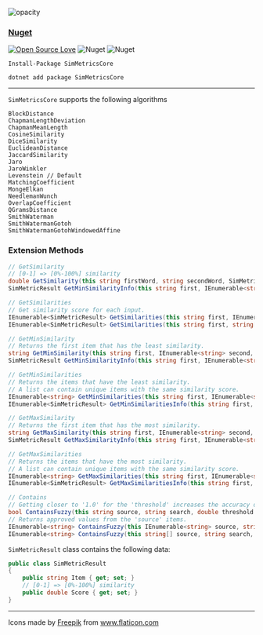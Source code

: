 ![opacity](https://user-images.githubusercontent.com/8418700/140907888-9ced967b-8ade-4bd5-ac1e-903b76c360ef.png)

### [Nuget](https://www.nuget.org/packages/SimMetricsCore)

[![Open Source Love](https://badges.frapsoft.com/os/mit/mit.svg?v=102)](https://opensource.org/licenses/MIT)
![Nuget](https://img.shields.io/nuget/v/SimMetricsCore)
![Nuget](https://img.shields.io/nuget/dt/SimMetricsCore)


```
Install-Package SimMetricsCore

dotnet add package SimMetricsCore
```

<hr/>

`SimMetricsCore` supports the following algorithms

```
BlockDistance
ChapmanLengthDeviation
ChapmanMeanLength
CosineSimilarity
DiceSimilarity
EuclideanDistance
JaccardSimilarity
Jaro 
JaroWinkler 
Levenstein // Default
MatchingCoefficient 
MongeElkan
NeedlemanWunch 
OverlapCoefficient
QGramsDistance
SmithWaterman 
SmithWatermanGotoh
SmithWatermanGotohWindowedAffine
```


### Extension Methods


```cs
// GetSimilarity
// [0-1] => [0%-100%] similarity 
double GetSimilarity(this string firstWord, string secondWord, SimMetricType simMetricType = SimMetricType.Levenstein, bool convertToPercentage = false)
SimMetricResult GetMinSimilarityInfo(this string first, IEnumerable<string> second, SimMetricType simMetricType = SimMetricType.Levenstein, bool convertToPercentage = false)

// GetSimilarities
// Get similarity score for each input.
IEnumerable<SimMetricResult> GetSimilarities(this string first, IEnumerable<string> second, SimMetricType simMetricType = SimMetricType.Levenstein, bool convertToPercentage = false)
IEnumerable<SimMetricResult> GetSimilarities(this string first, string[] second, SimMetricType simMetricType = SimMetricType.Levenstein, bool convertToPercentage = false)

// GetMinSimilarity
// Returns the first item that has the least similarity.
string GetMinSimilarity(this string first, IEnumerable<string> second, SimMetricType simMetricType = SimMetricType.Levenstein, bool convertToPercentage = false)
SimMetricResult GetMinSimilarityInfo(this string first, IEnumerable<string> second, SimMetricType simMetricType = SimMetricType.Levenstein, bool convertToPercentage = false)

// GetMinSimilarities
// Returns the items that have the least similarity. 
// A list can contain unique items with the same similarity score.
IEnumerable<string> GetMinSimilarities(this string first, IEnumerable<string> second, SimMetricType simMetricType = SimMetricType.Levenstein, bool convertToPercentage = false)
IEnumerable<SimMetricResult> GetMinSimilaritiesInfo(this string first, IEnumerable<string> second, SimMetricType simMetricType = SimMetricType.Levenstein, bool convertToPercentage = false)

// GetMaxSimilarity
// Returns the first item that has the most similarity.
string GetMaxSimilarity(this string first, IEnumerable<string> second, SimMetricType simMetricType = SimMetricType.Levenstein, bool convertToPercentage = false)
SimMetricResult GetMaxSimilarityInfo(this string first, IEnumerable<string> second, SimMetricType simMetricType = SimMetricType.Levenstein, bool convertToPercentage = false)

// GetMaxSimilarities
// Returns the items that have the most similarity. 
// A list can contain unique items with the same similarity score.
IEnumerable<string> GetMaxSimilarities(this string first, IEnumerable<string> second, SimMetricType simMetricType = SimMetricType.Levenstein, bool convertToPercentage = false)
IEnumerable<SimMetricResult> GetMaxSimilaritiesInfo(this string first, IEnumerable<string> second, SimMetricType simMetricType = SimMetricType.Levenstein, bool convertToPercentage = false)

// Contains
// Getting closer to '1.0' for the 'threshold' increases the accuracy of the comparison.
bool ContainsFuzzy(this string source, string search, double threshold = 0.7, SimMetricType simMetricType = SimMetricType.Levenstein)
// Returns approved values from the 'source' items.
IEnumerable<string> ContainsFuzzy(this IEnumerable<string> source, string search, double threshold = 0.7, SimMetricType simMetricType = SimMetricType.Levenstein)
IEnumerable<string> ContainsFuzzy(this string[] source, string search, double threshold = 0.7, SimMetricType simMetricType = SimMetricType.Levenstein)
```

`SimMetricResult` class contains the following data:

```cs
public class SimMetricResult
{
    public string Item { get; set; }
    // [0-1] => [0%-100%] similarity 
    public double Score { get; set; }
}
```

<hr/>
<div>Icons made by <a href="https://www.freepik.com" title="Freepik">Freepik</a> from <a href="https://www.flaticon.com/" title="Flaticon">www.flaticon.com</a></div>
